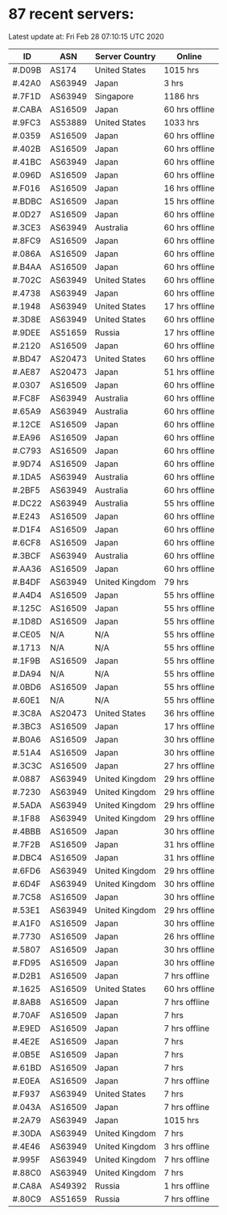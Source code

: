 # 87 recent servers:

Latest update at: Fri Feb 28 07:10:15 UTC 2020

| ID | ASN | Server Country | Online |
| -- | --- | -------------- | ------ |
| #.D09B | AS174 | United States | 1015 hrs |
| #.42A0 | AS63949 | Japan | 3 hrs |
| #.7F1D | AS63949 | Singapore | 1186 hrs |
| #.CABA | AS16509 | Japan | 60 hrs offline |
| #.9FC3 | AS53889 | United States | 1033 hrs |
| #.0359 | AS16509 | Japan | 60 hrs offline |
| #.402B | AS16509 | Japan | 60 hrs offline |
| #.41BC | AS63949 | Japan | 60 hrs offline |
| #.096D | AS16509 | Japan | 60 hrs offline |
| #.F016 | AS16509 | Japan | 16 hrs offline |
| #.BDBC | AS16509 | Japan | 15 hrs offline |
| #.0D27 | AS16509 | Japan | 60 hrs offline |
| #.3CE3 | AS63949 | Australia | 60 hrs offline |
| #.8FC9 | AS16509 | Japan | 60 hrs offline |
| #.086A | AS16509 | Japan | 60 hrs offline |
| #.B4AA | AS16509 | Japan | 60 hrs offline |
| #.702C | AS63949 | United States | 60 hrs offline |
| #.4738 | AS63949 | Japan | 60 hrs offline |
| #.1948 | AS63949 | United States | 17 hrs offline |
| #.3D8E | AS63949 | United States | 60 hrs offline |
| #.9DEE | AS51659 | Russia | 17 hrs offline |
| #.2120 | AS16509 | Japan | 60 hrs offline |
| #.BD47 | AS20473 | United States | 60 hrs offline |
| #.AE87 | AS20473 | Japan | 51 hrs offline |
| #.0307 | AS16509 | Japan | 60 hrs offline |
| #.FC8F | AS63949 | Australia | 60 hrs offline |
| #.65A9 | AS63949 | Australia | 60 hrs offline |
| #.12CE | AS16509 | Japan | 60 hrs offline |
| #.EA96 | AS16509 | Japan | 60 hrs offline |
| #.C793 | AS16509 | Japan | 60 hrs offline |
| #.9D74 | AS16509 | Japan | 60 hrs offline |
| #.1DA5 | AS63949 | Australia | 60 hrs offline |
| #.2BF5 | AS63949 | Australia | 60 hrs offline |
| #.DC22 | AS63949 | Australia | 55 hrs offline |
| #.E243 | AS16509 | Japan | 60 hrs offline |
| #.D1F4 | AS16509 | Japan | 60 hrs offline |
| #.6CF8 | AS16509 | Japan | 60 hrs offline |
| #.3BCF | AS63949 | Australia | 60 hrs offline |
| #.AA36 | AS16509 | Japan | 60 hrs offline |
| #.B4DF | AS63949 | United Kingdom | 79 hrs |
| #.A4D4 | AS16509 | Japan | 55 hrs offline |
| #.125C | AS16509 | Japan | 55 hrs offline |
| #.1D8D | AS16509 | Japan | 55 hrs offline |
| #.CE05 | N/A | N/A | 55 hrs offline |
| #.1713 | N/A | N/A | 55 hrs offline |
| #.1F9B | AS16509 | Japan | 55 hrs offline |
| #.DA94 | N/A | N/A | 55 hrs offline |
| #.0BD6 | AS16509 | Japan | 55 hrs offline |
| #.60E1 | N/A | N/A | 55 hrs offline |
| #.3C8A | AS20473 | United States | 36 hrs offline |
| #.3BC3 | AS16509 | Japan | 17 hrs offline |
| #.B0A6 | AS16509 | Japan | 30 hrs offline |
| #.51A4 | AS16509 | Japan | 30 hrs offline |
| #.3C3C | AS16509 | Japan | 27 hrs offline |
| #.0887 | AS63949 | United Kingdom | 29 hrs offline |
| #.7230 | AS63949 | United Kingdom | 29 hrs offline |
| #.5ADA | AS63949 | United Kingdom | 29 hrs offline |
| #.1F88 | AS63949 | United Kingdom | 29 hrs offline |
| #.4BBB | AS16509 | Japan | 30 hrs offline |
| #.7F2B | AS16509 | Japan | 31 hrs offline |
| #.DBC4 | AS16509 | Japan | 31 hrs offline |
| #.6FD6 | AS63949 | United Kingdom | 29 hrs offline |
| #.6D4F | AS63949 | United Kingdom | 30 hrs offline |
| #.7C58 | AS16509 | Japan | 30 hrs offline |
| #.53E1 | AS63949 | United Kingdom | 29 hrs offline |
| #.A1F0 | AS16509 | Japan | 30 hrs offline |
| #.7730 | AS16509 | Japan | 26 hrs offline |
| #.5807 | AS16509 | Japan | 30 hrs offline |
| #.FD95 | AS16509 | Japan | 30 hrs offline |
| #.D2B1 | AS16509 | Japan | 7 hrs offline |
| #.1625 | AS16509 | United States | 60 hrs offline |
| #.8AB8 | AS16509 | Japan | 7 hrs offline |
| #.70AF | AS16509 | Japan | 7 hrs |
| #.E9ED | AS16509 | Japan | 7 hrs offline |
| #.4E2E | AS16509 | Japan | 7 hrs |
| #.0B5E | AS16509 | Japan | 7 hrs |
| #.61BD | AS16509 | Japan | 7 hrs |
| #.E0EA | AS16509 | Japan | 7 hrs offline |
| #.F937 | AS63949 | United States | 7 hrs |
| #.043A | AS16509 | Japan | 7 hrs offline |
| #.2A79 | AS63949 | Japan | 1015 hrs |
| #.30DA | AS63949 | United Kingdom | 7 hrs |
| #.4E46 | AS63949 | United Kingdom | 3 hrs offline |
| #.995F | AS63949 | United Kingdom | 7 hrs offline |
| #.88C0 | AS63949 | United Kingdom | 7 hrs |
| #.CA8A | AS49392 | Russia | 1 hrs offline |
| #.80C9 | AS51659 | Russia | 7 hrs offline |

